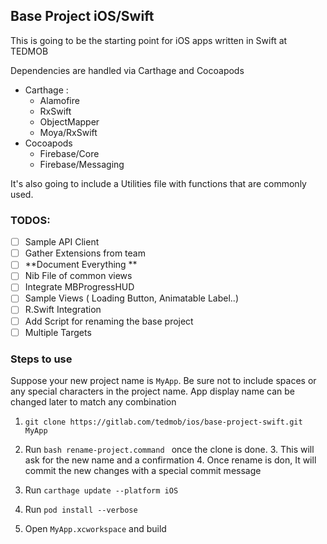 ## Base Project iOS/Swift

This is going to be the starting point  for iOS apps written in Swift at TEDMOB

Dependencies are handled via Carthage and Cocoapods

 - Carthage :
	 - Alamofire
	 - RxSwift
	 - ObjectMapper
	 - Moya/RxSwift
 - Cocoapods
	 - Firebase/Core
	 - Firebase/Messaging

It's also going to include a Utilities file with functions that are commonly used.


### TODOS:
- [ ] Sample API Client
- [ ] Gather Extensions from team 
- [ ] **Document Everything **
- [ ] Nib File of common views
- [ ] Integrate MBProgressHUD
- [ ] Sample Views ( Loading Button, Animatable Label..)
- [ ] R.Swift Integration
- [ ] Add Script for renaming the base project
- [ ] Multiple Targets

### Steps to use 
Suppose your new project name is `MyApp`. Be sure not to include spaces or any special characters in the project name. App display name can be changed later to match any combination

1. `git clone https://gitlab.com/tedmob/ios/base-project-swift.git   MyApp`

2. Run `bash rename-project.command ` once the clone is done.
	3. This will ask for the new name and a confirmation
	4. Once rename is don, It will commit the new changes with a special commit message
3. Run `carthage update --platform iOS`
4. Run `pod install --verbose`
5. Open `MyApp.xcworkspace` and build
